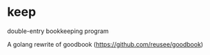 # keep
double-entry bookkeeping program

A golang rewrite of goodbook (https://github.com/reusee/goodbook)
